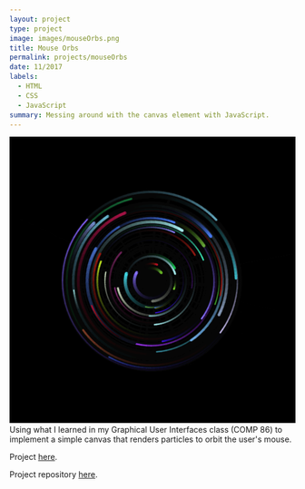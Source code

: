 ```yaml
---
layout: project
type: project
image: images/mouseOrbs.png
title: Mouse Orbs
permalink: projects/mouseOrbs
date: 11/2017
labels:
  - HTML
  - CSS
  - JavaScript
summary: Messing around with the canvas element with JavaScript.
---
```


  <a href="https://will-hodge.github.io/mouseOrbs/">
    <img class="ui medium rounded image " src="../images/mouseOrbs.png">
  </a>
Using what I learned in my Graphical User Interfaces class (COMP 86) to implement a simple canvas that renders particles to orbit the user's mouse.

Project [here](https://will-hodge.github.io/mouseOrbs/).

<i class="large github icon "></i>Project repository <a href="https://github.com/will-hodge/mouseOrbs">here</a>.
